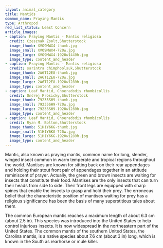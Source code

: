 ```yaml
---
layout: animal_category
title: Mantids
common_name: Praying Mantis
type: Arthropod
red_list_status: Least Concern
article_images:
- caption: Praying Mantis - Mantis religiosa
  credit: Czesznak Zsolt,Shutterstock
  image_thumb: XVO9MWX4-thumb.jpg
  image_small: XVO9MWX4-720w.jpg
  image_large: XVO9MWX4-1920w1440h.jpg
  image_type: content_and_header
- caption: Praying Mantis - Mantis religiosa
  credit: sarintra chimphoolsuk,Shutterstock
  image_thumb: 2A6T12E8-thumb.jpg
  image_small: 2A6T12E8-720w.jpg
  image_large: 2A6T12E8-1920w1280h.jpg
  image_type: content_and_header
- caption: Leaf Mantid, Choeradodis rhombicollis
  credit: Ondrej Prosicky,Shutterstock
  image_thumb: 79235SH9-thumb.jpg
  image_small: 79235SH9-720w.jpg
  image_large: 79235SH9-1920w1280h.jpg
  image_type: content_and_header
- caption: Leaf Mantid, Choeradodis rhombicollis
  credit: Ryan M. Bolton,Shutterstock
  image_thumb: 51H1Y6KG-thumb.jpg
  image_small: 51H1Y6KG-720w.jpg
  image_large: 51H1Y6KG-1920w1280h.jpg
  image_type: content_and_header
---
```


Mantis, also known as praying mantis, common name for long, slender, winged insect common in warm temperate and tropical regions throughout the world. Mantises are known for sitting back on their rear appendages and holding their stout front pair of appendages together in an attitude reminiscent of prayer. Actually, the green and brown insects are waiting for insects that constitute their food. Mantises are the only insects that can turn their heads from side to side. Their front legs are equipped with sharp spines that enable the insects to grasp and hold their prey. The erroneous belief that the characteristic position of mantises waiting for prey has a religious significance has been the basis of many superstitious tales about them.

The common European mantis reaches a maximum length of about 6.3 cm (about 2.5 in). This species was introduced into the United States to help control injurious insects. It is now widespread in the northeastern part of the United States. The common mantis of the southern United States, the Carolina mantis, is a native species about 7.6 cm (about 3 in) long, which is known in the South as rearhorse or mule killer.